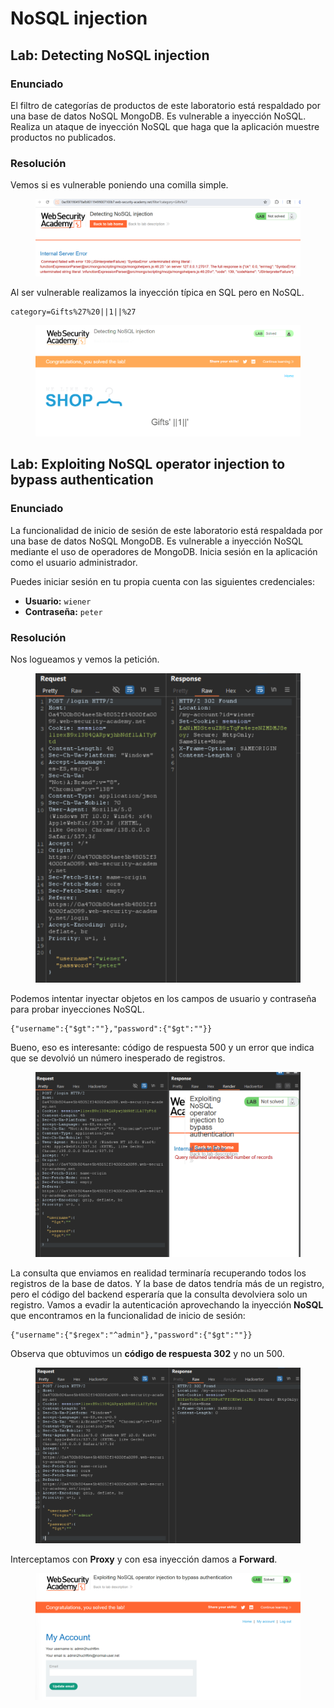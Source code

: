 # NoSQL injection

## Lab: Detecting NoSQL injection

### Enunciado

El filtro de categorías de productos de este laboratorio está respaldado por una base de datos NoSQL MongoDB. Es vulnerable a inyección NoSQL. Realiza un ataque de inyección NoSQL que haga que la aplicación muestre productos no publicados.

### Resolución

Vemos si es vulnerable poniendo una comilla simple.

<figure><img src="../../.gitbook/assets/image (9) (1) (1).png" alt=""><figcaption></figcaption></figure>

Al ser vulnerable realizamos la inyección típica en SQL pero en NoSQL.

```
category=Gifts%27%20||1||%27
```

<figure><img src="../../.gitbook/assets/image (1) (1) (1) (1).png" alt=""><figcaption></figcaption></figure>

## Lab: Exploiting NoSQL operator injection to bypass authentication

### Enunciado

La funcionalidad de inicio de sesión de este laboratorio está respaldada por una base de datos NoSQL MongoDB. Es vulnerable a inyección NoSQL mediante el uso de operadores de MongoDB. Inicia sesión en la aplicación como el usuario administrador.

Puedes iniciar sesión en tu propia cuenta con las siguientes credenciales:

* **Usuario:** `wiener`
* **Contraseña:** `peter`

### Resolución

Nos logueamos y vemos la petición.

<figure><img src="../../.gitbook/assets/image (2) (1) (1) (1).png" alt=""><figcaption></figcaption></figure>

Podemos intentar inyectar objetos en los campos de usuario y contraseña para probar inyecciones NoSQL.

```
{"username":{"$gt":""},"password":{"$gt":""}}
```

Bueno, eso es interesante: código de respuesta 500 y un error que indica que se devolvió un número inesperado de registros.

<figure><img src="../../.gitbook/assets/image (3) (1) (1) (1).png" alt=""><figcaption></figcaption></figure>

La consulta que enviamos en realidad terminaría recuperando todos los registros de la base de datos. Y la base de datos tendría más de un registro, pero el código del backend esperaría que la consulta devolviera solo un registro. Vamos a evadir la autenticación aprovechando la inyección **NoSQL** que encontramos en la funcionalidad de inicio de sesión:

```
{"username":{"$regex":"^admin"},"password":{"$gt":""}}
```

Observa que obtuvimos un **código de respuesta 302** y no un 500.

<figure><img src="../../.gitbook/assets/image (4) (1) (1) (1).png" alt=""><figcaption></figcaption></figure>

Interceptamos con **Proxy** y con esa inyección damos a **Forward**.

<figure><img src="../../.gitbook/assets/image (1559).png" alt=""><figcaption></figcaption></figure>
